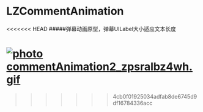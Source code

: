 # LZCommentAnimation
<<<<<<< HEAD
#####弹幕动画原型，弹幕UILabel大小适应文本长度 



<a href="http://s781.photobucket.com/user/luzheng1208/media/commentAnimation2_zpsralbz4wh.gif.html" target="_blank"><img src="http://i781.photobucket.com/albums/yy100/luzheng1208/commentAnimation2_zpsralbz4wh.gif" border="0" alt=" photo commentAnimation2_zpsralbz4wh.gif"/></a>
=======
>>>>>>> 4cb0f01925034adfab8de6745d9df16784336acc

